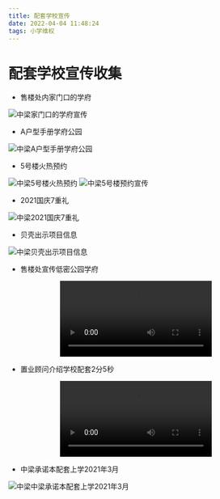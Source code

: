 ```yaml
---
title: 配套学校宣传
date: 2022-04-04 11:48:24
tags: 小学维权
---
```

# 配套学校宣传收集

- 售楼处内家门口的学府

![中梁家门口的学府宣传](./配套学校宣传/家门口的学府宣传.JPG)

- A户型手册学府公园

![中梁A户型手册学府公园](./配套学校宣传/A户型手册学府公园.JPG)

- 5号楼火热预约

![中梁5号楼火热预约](./配套学校宣传/5号楼火热预约.JPG)
![中梁5号楼预约宣传](./配套学校宣传/5号楼预约宣传.JPG)

- 2021国庆7重礼

![中梁2021国庆7重礼](./配套学校宣传/2021国庆7重礼.JPG)

- 贝壳出示项目信息

![中梁贝壳出示项目信息](./配套学校宣传/贝壳出示项目信息.JPG)

- 售楼处宣传低密公园学府

<video src="/配套学校宣传/售楼处宣传低密公园学府.mp4" controls="controls" style="max-width: 100%; display: block; margin-left: auto; margin-right: auto;">
your browser does not support the video tag
</video>

- 置业顾问介绍学校配套2分5秒

<video src="/配套学校宣传/置业顾问介绍学校配套2分5秒.mp4" controls="controls" style="max-width: 100%; display: block; margin-left: auto; margin-right: auto;">
your browser does not support the video tag
</video>

- 中梁承诺本配套上学2021年3月

![中梁中梁承诺本配套上学2021年3月](./配套学校宣传/中梁承诺本配套上学2021年3月.JPG)